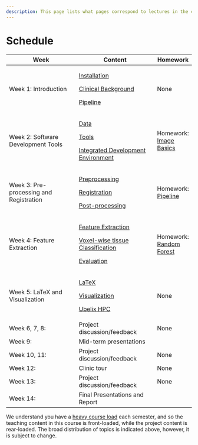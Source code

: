 ```yaml
---
description: This page lists what pages correspond to lectures in the course.
---
```


# Schedule

<table><thead><tr><th width="297">Week</th><th width="263">Content</th><th>Homework</th></tr></thead><tbody><tr><td>Week 1: Introduction</td><td><p><a href="getting-started/installation.md">Installation</a></p><p><a href="clinical-background.md">Clinical Background</a></p><p><a href="pipeline.md">Pipeline</a></p></td><td>None</td></tr><tr><td>Week 2: Software Development Tools</td><td><p><a href="data.md">Data</a></p><p><a href="getting-started/tools.md">Tools</a></p><p><a href="getting-started/ide.md">Integrated Development Environment</a></p></td><td>Homework: <a href="exercises/image-basics.md">Image Basics</a></td></tr><tr><td>Week 3: Pre-processing and Registration</td><td><p><a href="pipeline-1/pre-processing.md">Preprocessing</a></p><p><a href="pipeline-1/registration.md">Registration</a></p><p><a href="pipeline-1/post-processing.md">Post-processing</a></p></td><td>Homework: <a href="exercises/pipeline.md">Pipeline</a></td></tr><tr><td>Week 4: Feature Extraction</td><td><p><a href="pipeline-1/feature-extraction.md">Feature Extraction</a></p><p><a href="pipeline-1/voxel-wise-tissue-classification.md">Voxel-wise tissue Classification</a></p><p><a href="pipeline-1/evaluation.md">Evaluation</a></p></td><td>Homework: <a href="exercises/random-forest.md">Random Forest</a></td></tr><tr><td>Week 5: LaTeX and Visualization</td><td><p><a href="getting-started/latex.md">LaTeX</a></p><p><a href="getting-started/visualization.md">Visualization</a></p><p><a href="getting-started/ubelix-hpc.md">Ubelix HPC</a></p></td><td>None</td></tr><tr><td>Week 6, 7, 8:</td><td>Project discussion/feedback</td><td>None</td></tr><tr><td>Week 9: </td><td>Mid-term presentations</td><td></td></tr><tr><td>Week 10, 11:</td><td>Project discussion/feedback</td><td>None</td></tr><tr><td>Week 12:</td><td>Clinic tour</td><td>None</td></tr><tr><td>Week 13:</td><td>Project discussion/feedback</td><td>None</td></tr><tr><td>Week 14: </td><td>Final Presentations and Report</td><td></td></tr></tbody></table>

We understand you have a [heavy course load](https://www.bme.master.unibe.ch/unibe/portal/fak\_medizin/micro\_mbmeng/content/e278504/e278505/e1092234/rightcol1092240/Course-Structure\_from-fall-22\_2023-05-15\_eng.pdf) each semester, and so the teaching content in this course is front-loaded, while the project content is rear-loaded. The broad distribution of topics is indicated above, however, it is subject to change.
